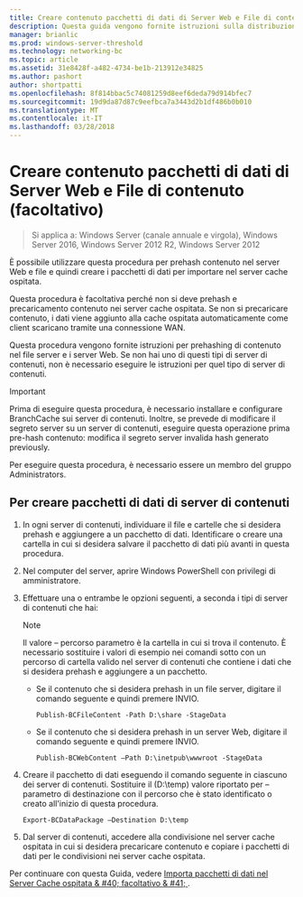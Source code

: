 ```yaml
---
title: Creare contenuto pacchetti di dati di Server Web e File di contenuto (facoltativo)
description: Questa guida vengono fornite istruzioni sulla distribuzione di BranchCache in modalità cache ospitata in computer che eseguono Windows Server 2016 e Windows 10
manager: brianlic
ms.prod: windows-server-threshold
ms.technology: networking-bc
ms.topic: article
ms.assetid: 31e8428f-a482-4734-be1b-213912e34825
ms.author: pashort
author: shortpatti
ms.openlocfilehash: 8f814bbac5c74081259d8eef6deda79d914bfec7
ms.sourcegitcommit: 19d9da87d87c9eefbca7a3443d2b1df486b0b010
ms.translationtype: MT
ms.contentlocale: it-IT
ms.lasthandoff: 03/28/2018
---
```

# <a name="create-content-server-data-packages-for-web-and-file-content-optional"></a>Creare contenuto pacchetti di dati di Server Web e File di contenuto (facoltativo)

>Si applica a: Windows Server (canale annuale e virgola), Windows Server 2016, Windows Server 2012 R2, Windows Server 2012

È possibile utilizzare questa procedura per prehash contenuto nel server Web e file e quindi creare i pacchetti di dati per importare nel server cache ospitata. 

Questa procedura è facoltativa perché non si deve prehash e precaricamento contenuto nei server cache ospitata. Se non si precaricare contenuto, i dati viene aggiunto alla cache ospitata automaticamente come client scaricano tramite una connessione WAN.

Questa procedura vengono fornite istruzioni per prehashing di contenuto nel file server e i server Web. Se non hai uno di questi tipi di server di contenuti, non è necessario eseguire le istruzioni per quel tipo di server di contenuti.

>[!IMPORTANT]
>Prima di eseguire questa procedura, è necessario installare e configurare BranchCache sui server di contenuti. Inoltre, se prevede di modificare il segreto server su un server di contenuti, eseguire questa operazione prima pre-hash contenuto: modifica il segreto server invalida hash generato previously\.

Per eseguire questa procedura, è necessario essere un membro del gruppo Administrators.

## <a name="to-create-content-server-data-packages"></a>Per creare pacchetti di dati di server di contenuti

1. In ogni server di contenuti, individuare il file e cartelle che si desidera prehash e aggiungere a un pacchetto di dati. Identificare o creare una cartella in cui si desidera salvare il pacchetto di dati più avanti in questa procedura.

2. Nel computer del server, aprire Windows PowerShell con privilegi di amministratore.

3. Effettuare una o entrambe le opzioni seguenti, a seconda i tipi di server di contenuti che hai:

    > [!NOTE]
    > Il valore – percorso parametro è la cartella in cui si trova il contenuto. È necessario sostituire i valori di esempio nei comandi sotto con un percorso di cartella valido nel server di contenuti che contiene i dati che si desidera prehash e aggiungere a un pacchetto.
  
    - Se il contenuto che si desidera prehash in un file server, digitare il comando seguente e quindi premere INVIO.

        ```  
        Publish-BCFileContent -Path D:\share -StageData
        ```  

    -   Se il contenuto che si desidera prehash in un server Web, digitare il comando seguente e quindi premere INVIO.

        ```  
        Publish-BCWebContent –Path D:\inetpub\wwwroot -StageData
        ```  

4. Creare il pacchetto di dati eseguendo il comando seguente in ciascuno dei server di contenuti. Sostituire il \(D:\\temp\) valore riportato per – parametro di destinazione con il percorso che è stato identificato o creato all'inizio di questa procedura.

    ```  
    Export-BCDataPackage –Destination D:\temp
    ```  

5. Dal server di contenuti, accedere alla condivisione nel server cache ospitata in cui si desidera precaricare contenuto e copiare i pacchetti di dati per le condivisioni nei server cache ospitata.

Per continuare con questa Guida, vedere [Importa pacchetti di dati nel Server Cache ospitata & #40; facoltativo & #41; ](9-Bc-Import-Data.md).

